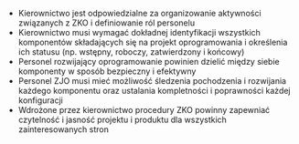 - Kierownictwo jest odpowiedzialne za organizowanie aktywności związanych z ZKO i definiowanie ról personelu
- Kierownictwo musi wymagać dokładnej identyfikacji wszystkich komponentów składających się na projekt oprogramowania i określenia ich statusu (np. wstępny, roboczy, zatwierdzony i końcowy)
- Personel rozwijający oprogramowanie powinien dzielić między siebie komponenty w sposób bezpieczny i efektywny
- Personel ZJO musi mieć możliwość śledzenia pochodzenia i rozwijania każdego komponentu oraz ustalania kompletności i poprawności każdej konfiguracji
- Wdrożone przez kierownictwo procedury ZKO powinny zapewniać czytelność i jasność projektu i produktu dla wszystkich zainteresowanych stron